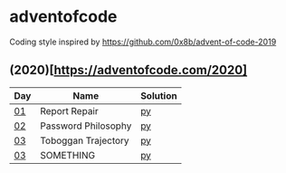 # adventofcode
Coding style inspired by https://github.com/0x8b/advent-of-code-2019

## (2020)[https://adventofcode.com/2020]

|Day|Name|Solution|
|---|---|---|
|[01](https://adventofcode.com/2020/day/1)|Report Repair|[py](2020/01.py)|
|[02](https://adventofcode.com/2020/day/2)|Password Philosophy|[py](2020/02.py)|
|[03](https://adventofcode.com/2020/day/3)|Toboggan Trajectory|[py](2020/03.py)|
|[03](https://adventofcode.com/2020/day4)|SOMETHING|[py](2020/04.py)|
